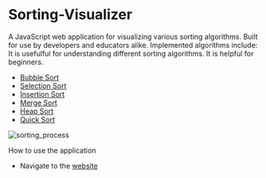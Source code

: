 # Sorting-Visualizer

A JavaScript web application for visualizing various sorting algorithms. Built for use by developers and educators alike. Implemented algorithms include:
It is usefulful for understanding different sorting algorithms. It is helpful for beginners.
- [Bubble Sort](https://en.wikipedia.org/wiki/Bubble_sort)
- [Selection Sort](https://en.wikipedia.org/wiki/Selection_sort)
- [Insertion Sort](https://en.wikipedia.org/wiki/Insertion_sort)
- [Merge Sort](https://en.wikipedia.org/wiki/Merge_sort)
- [Heap Sort](https://en.wikipedia.org/wiki/Heapsort)
- [Quick Sort](https://en.wikipedia.org/wiki/Quicksort)

![sorting_process](https://user-images.githubusercontent.com/55011564/125393471-a1f23680-e3c5-11eb-887e-0e908b0656b1.png)

How to use  the application
- Navigate to the [website](https://web-sorting-visualizer-git-main-deep0409.vercel.app/)



